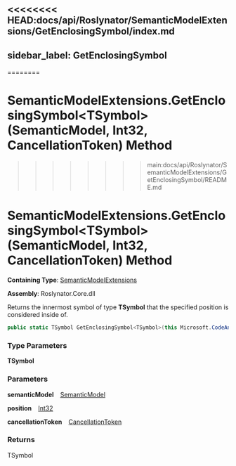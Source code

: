 <<<<<<<< HEAD:docs/api/Roslynator/SemanticModelExtensions/GetEnclosingSymbol/index.md
---
sidebar_label: GetEnclosingSymbol
---
========
# SemanticModelExtensions\.GetEnclosingSymbol\<TSymbol\>\(SemanticModel, Int32, CancellationToken\) Method
>>>>>>>> main:docs/api/Roslynator/SemanticModelExtensions/GetEnclosingSymbol/README.md

# SemanticModelExtensions\.GetEnclosingSymbol&lt;TSymbol&gt;\(SemanticModel, Int32, CancellationToken\) Method

**Containing Type**: [SemanticModelExtensions](../index.md)

**Assembly**: Roslynator\.Core\.dll

  
Returns the innermost symbol of type **TSymbol** that the specified position is considered inside of\.

```csharp
public static TSymbol GetEnclosingSymbol<TSymbol>(this Microsoft.CodeAnalysis.SemanticModel semanticModel, int position, System.Threading.CancellationToken cancellationToken = default) where TSymbol : Microsoft.CodeAnalysis.ISymbol
```

### Type Parameters

**TSymbol**

### Parameters

**semanticModel** &ensp; [SemanticModel](https://docs.microsoft.com/en-us/dotnet/api/microsoft.codeanalysis.semanticmodel)

**position** &ensp; [Int32](https://docs.microsoft.com/en-us/dotnet/api/system.int32)

**cancellationToken** &ensp; [CancellationToken](https://docs.microsoft.com/en-us/dotnet/api/system.threading.cancellationtoken)

### Returns

TSymbol

